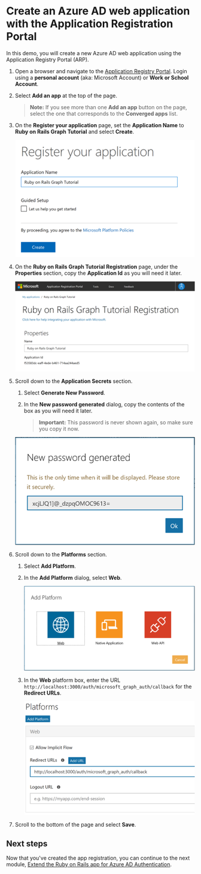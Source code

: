 # Create an Azure AD web application with the Application Registration Portal

In this demo, you will create a new Azure AD web application using the Application Registry Portal (ARP).

1. Open a browser and navigate to the [Application Registry Portal](https://apps.dev.microsoft.com). Login using a **personal account** (aka: Microsoft Account) or **Work or School Account**.

1. Select **Add an app** at the top of the page.

    > **Note:** If you see more than one **Add an app** button on the page, select the one that corresponds to the **Converged apps** list.

1. On the **Register your application** page, set the **Application Name** to **Ruby on Rails Graph Tutorial** and select **Create**.

    ![Screenshot of creating a new app in the App Registration Portal website](/Images/arp-create-app-01.png)

1. On the **Ruby on Rails Graph Tutorial Registration** page, under the **Properties** section, copy the **Application Id** as you will need it later.

    ![Screenshot of newly created application's ID](/Images/arp-create-app-02.png)

1. Scroll down to the **Application Secrets** section.

    1. Select **Generate New Password**.
    1. In the **New password generated** dialog, copy the contents of the box as you will need it later.

        > **Important:** This password is never shown again, so make sure you copy it now.

    ![Screenshot of newly created application's password](/Images/arp-create-app-03.png)

1. Scroll down to the **Platforms** section.

    1. Select **Add Platform**.
    1. In the **Add Platform** dialog, select **Web**.

        ![Screenshot creating a platform for the app](/Images/arp-create-app-04.png)

    1. In the **Web** platform box, enter the URL `http://localhost:3000/auth/microsoft_graph_auth/callback` for the **Redirect URLs**.

        ![Screenshot of the newly added Web platform for the application](/Images/arp-create-app-05.png)

1. Scroll to the bottom of the page and select **Save**.

## Next steps

Now that you've created the app registration, you can continue to the next module, [Extend the Ruby on Rails app for Azure AD Authentication](../03-add-aad-auth/README.md).
